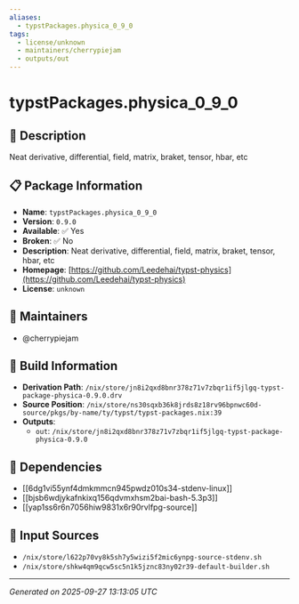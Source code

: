 ```yaml
---
aliases:
  - typstPackages.physica_0_9_0
tags:
  - license/unknown
  - maintainers/cherrypiejam
  - outputs/out
---
```


# typstPackages.physica_0_9_0

## 📝 Description

Neat derivative, differential, field, matrix, braket, tensor, hbar, etc

## 📋 Package Information

- **Name**: `typstPackages.physica_0_9_0`
- **Version**: `0.9.0`
- **Available**: ✅ Yes
- **Broken**: ✅ No
- **Description**: Neat derivative, differential, field, matrix, braket, tensor, hbar, etc
- **Homepage**: [https://github.com/Leedehai/typst-physics](https://github.com/Leedehai/typst-physics)
- **License**: `unknown`
## 👥 Maintainers

- @cherrypiejam


## 🔧 Build Information

- **Derivation Path**: `/nix/store/jn8i2qxd8bnr378z71v7zbqr1if5jlgq-typst-package-physica-0.9.0.drv`
- **Source Position**: `/nix/store/ns30sqxb36k8jrds8z18rv96bpnwc60d-source/pkgs/by-name/ty/typst/typst-packages.nix:39`
- **Outputs**:
  - `out`:  `/nix/store/jn8i2qxd8bnr378z71v7zbqr1if5jlgq-typst-package-physica-0.9.0`

## 🔗 Dependencies

- [[6dg1vi55ynf4dmkmmcn945pwdz010s34-stdenv-linux]]
- [[bjsb6wdjykafnkixq156qdvmxhsm2bai-bash-5.3p3]]
- [[yap1ss6r6n7056hiw9831x6r90rvlfpg-source]]

## 📁 Input Sources

- `/nix/store/l622p70vy8k5sh7y5wizi5f2mic6ynpg-source-stdenv.sh`
- `/nix/store/shkw4qm9qcw5sc5n1k5jznc83ny02r39-default-builder.sh`

---
*Generated on 2025-09-27 13:13:05 UTC*
